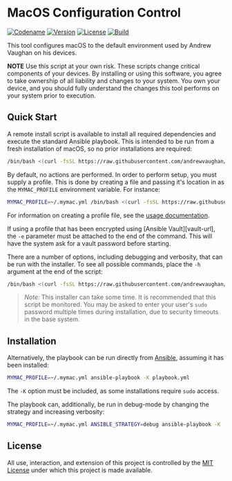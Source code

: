 # MacOS Configuration Control

[![Codename][codename-image]][codename-url]
[![Version][version-image]][codename-url]
[![License][license-image]][license-url]
[![Build][build-image]][build-url]

This tool configures macOS to the default environment used by Andrew Vaughan on his devices.

  **NOTE** Use this script at your own risk.  These scripts change critical components of your devices.  By installing
  or using this software, you agree to take ownership of all liability and changes to your system.  You own your
  device, and you should fully understand the changes this tool performs on your system prior to execution.

## Quick Start

A remote install script is available to install all required dependencies and execute the standard Ansible playbook.
This is intended to be run from a fresh installation of macOS, so no prior installations are required:

```bash
/bin/bash <(curl -fsSL https://raw.githubusercontent.com/andrewvaughan/mymac/master/install)
```

By default, no actions are performed.  In order to perform setup, you must supply a profile.  This is done by creating
a file and passing it's location in as the `MYMAC_PROFILE` environment variable.  For instance:

```bash
MYMAC_PROFILE=~/.mymac.yml /bin/bash <(curl -fsSL https://raw.githubusercontent.com/andrewvaughan/mymac/master/install)
```

For information on creating a profile file, see the [usage documentation](USAGE.md).

If using a profile that has been encrypted using [Ansible Vault][vault-url], the `-e` parameter must be attached to
the end of the command.  This will have the system ask for a vault password before starting.

There are a number of options, including debugging and verbosity, that can be run with the installer.  To see all
possible commands, place the `-h` argument at the end of the script:

```bash
/bin/bash <(curl -fsSL https://raw.githubusercontent.com/andrewvaughan/mymac/master/install) -h
```

> *Note:* This installer can take some time.  It is recommended that this script be monitored.  You may be asked to
> enter your user's `sudo` password multiple times during installation, due to security timeouts in the base system.


## Installation

Alternatively, the playbook can be run directly from [Ansible][ansible-url], assuming it has been installed:

```bash
MYMAC_PROFILE=~/.mymac.yml ansible-playbook -K playbook.yml
```

The `-K` option must be included, as some installations require `sudo` access.

The playbook can, additionally, be run in debug-mode by changing the strategy and increasing verbosity:

```bash
MYMAC_PROFILE=~/.mymac.yml ANSIBLE_STRATEGY=debug ansible-playbook -K -vv playbook.yml
```

## License

All use, interaction, and extension of this project is controlled by the [MIT License](LICENSE) under which this
project is made available.



[version-image]:  https://img.shields.io/badge/Version-0.2.0-blue.svg?style=flat
[version-url]:    https://github.com/andrewvaughan/mymac/releases/tag/0.2.0
[codename-image]: https://img.shields.io/badge/macOS-High_Sierra-blue.svg?style=flat
[codename-url]:   https://www.apple.com/macos/high-sierra/
[license-image]:  https://img.shields.io/badge/License-MIT-orange.svg?style=flat
[license-url]:    https://github.com/andrewvaughan/mymac/blob/master/LICENSE
[build-image]:    https://travis-ci.org/andrewvaughan/mymac.svg?branch=master
[build-url]:      https://travis-ci.org/andrewvaughan/mymac

[ansible-url]:    https://www.ansible.com/
